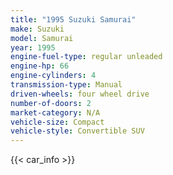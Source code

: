 ```yaml
---
title: "1995 Suzuki Samurai"
make: Suzuki
model: Samurai
year: 1995
engine-fuel-type: regular unleaded
engine-hp: 66
engine-cylinders: 4
transmission-type: Manual
driven-wheels: four wheel drive
number-of-doors: 2
market-category: N/A
vehicle-size: Compact
vehicle-style: Convertible SUV
---
```


{{< car_info >}}
